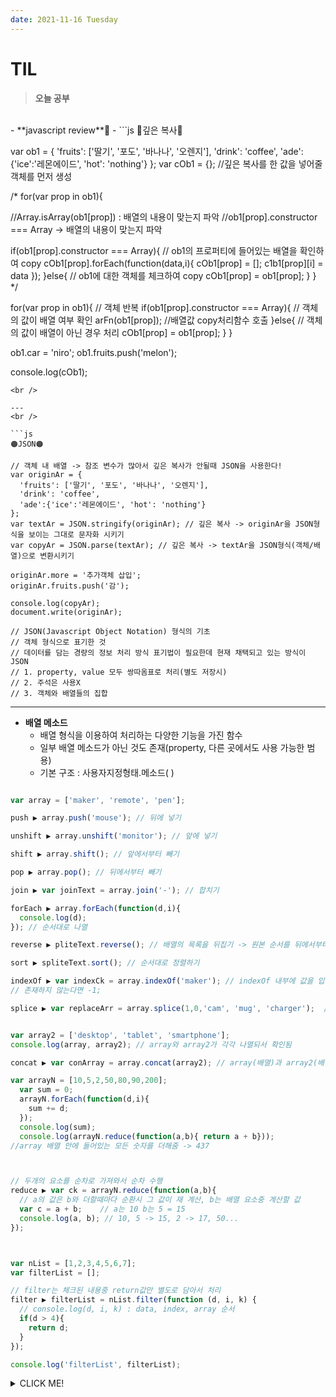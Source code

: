 ```yaml
---
date: 2021-11-16 Tuesday
---
```


# TIL

> **오늘 공부**
<br />
- **javascript review**🤔
  - 
```js
🔴깊은 복사🔴

var ob1 = {
  'fruits': ['딸기', '포도', '바나나', '오렌지'],
  'drink': 'coffee',
  'ade':{'ice':'레몬에이드', 'hot': 'nothing'}
};
var cOb1 = {}; //깊은 복사를 한 값을 넣어줄 객체를 먼저 생성

/*
for(var prop in ob1){

//Array.isArray(ob1[prop]) : 배열의 내용이 맞는지 파악
//ob1[prop].constructor === Array -> 배열의 내용이 맞는지 파악

  if(ob1[prop].constructor === Array){
    // ob1의 프로퍼티에 들어있는 배열을 확인하여 copy
    cOb1[prop].forEach(function(data,i){
      cOb1[prop] = [];
      c1b1[prop][i] = data
    });
  }else{
  // ob1에 대한 객체를 체크하여 copy
  cOb1[prop] = ob1[prop]; 
  }
}
*/


for(var prop in ob1){   // 객체 반복
  if(ob1[prop].constructor === Array){    // 객체의 값이 배열 여부 확인
    arFn(ob1[prop]);    //배열값 copy처리함수 호출
  }else{    // 객체의 값이 배열이 아닌 경우 처리
    cOb1[prop] = ob1[prop];
  }
}





ob1.car = 'niro';
ob1.fruits.push('melon');

console.log(cOb1);
```
<br />

---
<br />

```js
🟠JSON🟠

// 객체 내 배열 -> 참조 변수가 많아서 깊은 복사가 안될때 JSON을 사용한다!
var originAr = {
  'fruits': ['딸기', '포도', '바나나', '오렌지'],
  'drink': 'coffee',
  'ade':{'ice':'레몬에이드', 'hot': 'nothing'}
};
var textAr = JSON.stringify(originAr); // 깊은 복사 -> originAr을 JSON형식을 보이는 그대로 문자화 시키기
var copyAr = JSON.parse(textAr); // 깊은 복사 -> textAr을 JSON형식(객체/배열)으로 변환시키기

originAr.more = '추가객체 삽입';
originAr.fruits.push('감');

console.log(copyAr);
document.write(originAr);

// JSON(Javascript Object Notation) 형식의 기초
// 객체 형식으로 표기한 것
// 데이터를 담는 경량의 정보 처리 방식 표기법이 필요한데 현재 채택되고 있는 방식이 JSON
// 1. property, value 모두 쌍따옴표로 처리(별도 저장시)
// 2. 주석은 사용X
// 3. 객체와 배열들의 집합
```
---
- **배열 메소드**
  - 배열 형식을 이용하여 처리하는 다양한 기능을 가진 함수
  - 일부 배열 메소드가 아닌 것도 존재(property, 다른 곳에서도 사용 가능한 범용)
  - 기본 구조 : 사용자지정형태.메소드( )
```js

var array = ['maker', 'remote', 'pen'];

push ▶ array.push('mouse'); // 뒤에 넣기

unshift ▶ array.unshift('monitor'); // 앞에 넣기

shift ▶ array.shift(); // 앞에서부터 빼기

pop ▶ array.pop(); // 뒤에서부터 빼기

join ▶ var joinText = array.join('-'); // 합치기

forEach ▶ array.forEach(function(d,i){
  console.log(d);
}); // 순서대로 나열

reverse ▶ pliteText.reverse(); // 배열의 목록을 뒤집기 -> 원본 순서를 뒤에서부터 배치

sort ▶ spliteText.sort(); // 순서대로 정렬하기

indexOf ▶ var indexCk = array.indexOf('maker'); // indexOf 내부에 값을 입력하여 동일한 값이 존재하면 그 중 첫번째가 위치한 것을 파악하여 위치를 숫자로 표기
// 존재하지 않는다면 -1; 

splice ▶ var replaceArr = array.splice(1,0,'cam', 'mug', 'charger');  // 0번째부터(1) 0개만큼(0) 삭제하고 두의 내용을 삽입 - [].splice(순번, 삭제갯수, 삽입요소들...)


var array2 = ['desktop', 'tablet', 'smartphone'];
console.log(array, array2); // array와 array2가 각각 나열되서 확인됨

concat ▶ var conArray = array.concat(array2); // array(배열)과 array2(배열)을 합쳐서 한개의 배열로 만듬 

var arrayN = [10,5,2,50,80,90,200];
  var sum = 0;
  arrayN.forEach(function(d,i){
    sum += d;
  });
  console.log(sum);
  console.log(arrayN.reduce(function(a,b){ return a + b})); 
//array 배열 안에 들어있는 모든 숫자를 더해줌 -> 437



// 두개의 요소를 순차로 가져와서 순차 수행 
reduce ▶ var ck = arrayN.reduce(function(a,b){
  // a의 값은 b와 더할때마다 순환시 그 값이 재 계산, b는 배열 요소중 계산할 값
  var c = a + b;    // a는 10 b는 5 = 15
  console.log(a, b); // 10, 5 -> 15, 2 -> 17, 50...
});



var nList = [1,2,3,4,5,6,7];
var filterList = [];

// filter는 체크된 내용중 return값만 별도로 담아서 처리
filter ▶ filterList = nList.filter(function (d, i, k) {
  // console.log(d, i, k) : data, index, array 순서
  if(d > 4){
    return d;
  }
});

console.log('filterList', filterList);
```



<details>
<summary>CLICK ME!</summary>  
- https://velog.io/@kysung95/%EA%B0%9C%EB%B0%9C%EC%83%81%EC%8B%9D-JSON%EA%B3%BC-JavaScript-Object%EC%9D%98-%EC%B0%A8%EC%9D%B4%EC%A0%90
- https://velog.io/@younoah/JS-%EC%9E%90%EB%B0%94%EC%8A%A4%ED%81%AC%EB%A6%BD%ED%8A%B8-%EB%B0%B0%EC%97%B4%EA%B4%80%EB%A0%A8-%EB%A9%94%EC%86%8C%EB%93%9C-%EC%B4%9D%EC%A0%95%EB%A6%AC
</detials>  
